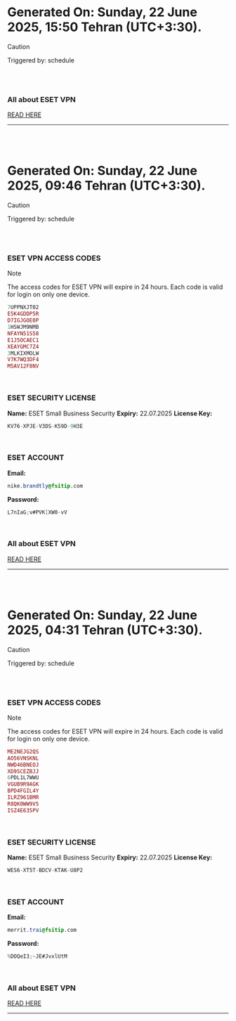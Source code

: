 # Generated On: Sunday, 22 June 2025, 15:50 Tehran (UTC+3:30).

> [!CAUTION]
> Triggered by: schedule

<br><br>

### All about ESET VPN

[READ HERE](https://t.me/F_NiREvil/2113)

---

<br><br>

# Generated On: Sunday, 22 June 2025, 09:46 Tehran (UTC+3:30).

> [!CAUTION]
> Triggered by: schedule

<br><br>

### ESET VPN ACCESS CODES

> [!NOTE]
> The access codes for ESET VPN will expire in 24 hours.
> Each code is valid for login on only one device.

```ruby
7UPPNXJT02
E5K4GDDP5R
D7IGJGOE0P
1HSWJM9NMB
NFAYN51S58
E1J5OCAEC1
XEAYGMC7Z4
3MLKIXMOLW
V7K7WQ3DF4
M5AV12F8NV
```

<br>

### ESET SECURITY LICENSE

**Name:** ESET Small Business Security
**Expiry:** 22.07.2025
**License Key:**

```POV-Ray SDL
KV76-XPJE-V3DS-K59D-9H3E
```

<br>

### ESET ACCOUNT

**Email:**

```CSS
nike.brandtly@fsitip.com
```

**Password:**

```POV-Ray SDL
L7nIaG;v#PVK[XW0-vV
```

<br>

### All about ESET VPN

[READ HERE](https://t.me/F_NiREvil/2113)

---

<br><br>

# Generated On: Sunday, 22 June 2025, 04:31 Tehran (UTC+3:30).

> [!CAUTION]
> Triggered by: schedule

<br><br>

### ESET VPN ACCESS CODES

> [!NOTE]
> The access codes for ESET VPN will expire in 24 hours.
> Each code is valid for login on only one device.

```ruby
ME2NEJG2QS
AO56VNSKNL
NWD46BNEOJ
XD9SCEZBJJ
6PDL1L7WWU
VGUB9R9AGK
BPD4FGIL4Y
ILRZ961BMR
R8QK0WW9V5
ISZ4E635PV
```

<br>

### ESET SECURITY LICENSE

**Name:** ESET Small Business Security
**Expiry:** 22.07.2025
**License Key:**

```POV-Ray SDL
WES6-XT5T-BDCV-KTAK-U8P2
```

<br>

### ESET ACCOUNT

**Email:**

```CSS
merrit.trai@fsitip.com
```

**Password:**

```POV-Ray SDL
%DOQeI3;~JE#JvxlUtM
```

<br>

### All about ESET VPN

[READ HERE](https://t.me/F_NiREvil/2113)

---

<br><br>

